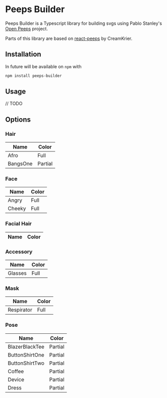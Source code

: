 # Peeps Builder

Peeps Builder is a Typescript library for building svgs using Pablo Stanley's [Open Peeps](https://www.openpeeps.com/) project.

Parts of this library are based on [react-peeps](https://github.com/CeamKrier/react-peeps) by CreamKrier.

## Installation
In future will be available on `npm` with
``` bash
npm install peeps-builder
```

## Usage
// TODO

## Options

### Hair
|Name|Color|
|-----|-----|
|Afro |Full |
|BangsOne|Partial|

### Face
|Name|Color|
|-----|-----|
|Angry|Full |
|Cheeky|Full |

### Facial Hair
|Name|Color|
|-----|-----|

### Accessory
|Name|Color|
|-----|-----|
|Glasses|Full |

### Mask
|Name|Color|
|----------|-----|
|Respirator|Full |

### Pose
|Name|Color|
|-----|-----|
|BlazerBlackTee|Partial|
|ButtonShirtOne|Partial|
|ButtonShirtTwo|Partial|
|Coffee|Partial|
|Device|Partial|
|Dress|Partial|